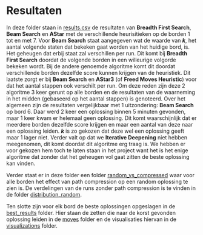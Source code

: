 # Resultaten

In deze folder staan in [results.csv](results.csv) de resultaten van **Breadth First Search**, **Beam Search** en **AStar** met de verschillende heurisitieken op de borden 1 tot en met 7. Voor **Beam Search** staat aangegeven wat de waarde van ***k***, het aantal volgende staten dat bekeken gaat worden van het huidige bord, is. Het geheugen dat erbij staat zal verschillen per run. Dit komt bij **Breadth First Search** doordat de volgende borden in een willeurige volgorde bekeken wordt. Bij de andere genoemde algoritme komt dit doordat verschillende borden dezelfde score kunnen krijgen van de heuristiek. Dit laatste zorgt er bij **Beam Search** en **AStar3** (of **Freed Moves Heuristic**) voor dat het aantal stappen ook verschilt per run. Om deze reden zijn deze 2 algoritme 3 keer gerunt op alle borden en de resultaten van de waarneming in het midden (gebaseerd op het aantal stappen) is genoteerd. Over het algemeen zijn de resultaten vergelijkbaar met 1 uitzondering: **Beam Search** op bord 6. Daar werd 2 keer een oplossing binnen 5 minuten gevonden, maar 1 keer kwam er helemaal geen oplossing. Dit komt waarschijnlijk dat er meerdere borden dezelfde score krijgen en maar een aantal van deze naar een oplossing leiden. ***k*** is zo gekozen dat deze wel een oplossing geeft maar 1 lager niet. Verder valt op dat we **Iterative Deepening** niet hebben meegenomen, dit komt doordat dit algoritme erg traag is. We hebben er voor gekozen hem toch te laten staan in het project want het is het enige algoritme dat zonder dat het geheugen vol gaat zitten de beste oplossing kan vinden.

Verder staat er in deze folder een folder [random_vs_compressed](random_vs_compressed) waar voor alle borden het effect van path compression op een random oplossing te zien is. De verdelingen van de runs zonder path compression is te vinden in de folder [distribution_random](distribution_random).

Ten slotte zijn voor elk bord de beste oplossingen opgeslagen in de [best_results](best_results) folder. Hier staan de zetten die naar de korst gevonden oplossing leiden in de [moves](best_results/moves) folder en de visualisaties hiervan in de [visualizations](best_results/visualizations) folder.